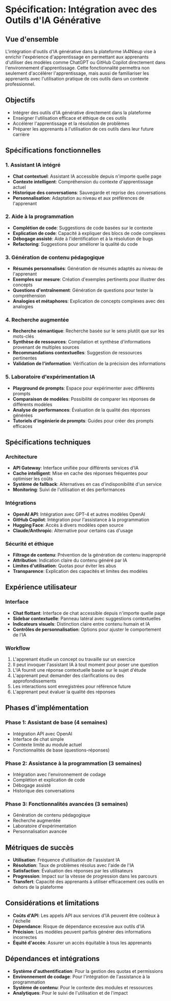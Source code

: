 # Spécification: Intégration avec des Outils d'IA Générative

## Vue d'ensemble

L'intégration d'outils d'IA générative dans la plateforme IA4Nieup vise à enrichir l'expérience d'apprentissage en permettant aux apprenants d'utiliser des modèles comme ChatGPT ou GitHub Copilot directement dans l'environnement d'apprentissage. Cette fonctionnalité permettra non seulement d'accélérer l'apprentissage, mais aussi de familiariser les apprenants avec l'utilisation pratique de ces outils dans un contexte professionnel.

## Objectifs

- Intégrer des outils d'IA générative directement dans la plateforme
- Enseigner l'utilisation efficace et éthique de ces outils
- Accélérer l'apprentissage et la résolution de problèmes
- Préparer les apprenants à l'utilisation de ces outils dans leur future carrière

## Spécifications fonctionnelles

### 1. Assistant IA intégré

- **Chat contextuel**: Assistant IA accessible depuis n'importe quelle page
- **Contexte intelligent**: Compréhension du contexte d'apprentissage actuel
- **Historique des conversations**: Sauvegarde et reprise des conversations
- **Personnalisation**: Adaptation au niveau et aux préférences de l'apprenant

### 2. Aide à la programmation

- **Complétion de code**: Suggestions de code basées sur le contexte
- **Explication de code**: Capacité à expliquer des blocs de code complexes
- **Débogage assisté**: Aide à l'identification et à la résolution de bugs
- **Refactoring**: Suggestions pour améliorer la qualité du code

### 3. Génération de contenu pédagogique

- **Résumés personnalisés**: Génération de résumés adaptés au niveau de l'apprenant
- **Exemples sur mesure**: Création d'exemples pertinents pour illustrer des concepts
- **Questions d'entraînement**: Génération de questions pour tester la compréhension
- **Analogies et métaphores**: Explication de concepts complexes avec des analogies

### 4. Recherche augmentée

- **Recherche sémantique**: Recherche basée sur le sens plutôt que sur les mots-clés
- **Synthèse de ressources**: Compilation et synthèse d'informations provenant de multiples sources
- **Recommandations contextuelles**: Suggestion de ressources pertinentes
- **Validation de l'information**: Vérification de la précision des informations

### 5. Laboratoire d'expérimentation IA

- **Playground de prompts**: Espace pour expérimenter avec différents prompts
- **Comparaison de modèles**: Possibilité de comparer les réponses de différents modèles
- **Analyse de performances**: Évaluation de la qualité des réponses générées
- **Tutoriels d'ingénierie de prompts**: Guides pour créer des prompts efficaces

## Spécifications techniques

### Architecture

- **API Gateway**: Interface unifiée pour différents services d'IA
- **Cache intelligent**: Mise en cache des réponses fréquentes pour optimiser les coûts
- **Système de fallback**: Alternatives en cas d'indisponibilité d'un service
- **Monitoring**: Suivi de l'utilisation et des performances

### Intégrations

- **OpenAI API**: Intégration avec GPT-4 et autres modèles OpenAI
- **GitHub Copilot**: Intégration pour l'assistance à la programmation
- **Hugging Face**: Accès à divers modèles open source
- **Claude/Anthropic**: Alternative pour certains cas d'usage

### Sécurité et éthique

- **Filtrage de contenu**: Prévention de la génération de contenu inapproprié
- **Attribution**: Indication claire du contenu généré par IA
- **Limites d'utilisation**: Quotas pour éviter les abus
- **Transparence**: Explication des capacités et limites des modèles

## Expérience utilisateur

### Interface

- **Chat flottant**: Interface de chat accessible depuis n'importe quelle page
- **Sidebar contextuelle**: Panneau latéral avec suggestions contextuelles
- **Indicateurs visuels**: Distinction claire entre contenu humain et IA
- **Contrôles de personnalisation**: Options pour ajuster le comportement de l'IA

### Workflow

1. L'apprenant étudie un concept ou travaille sur un exercice
2. Il peut invoquer l'assistant IA à tout moment pour poser une question
3. L'IA fournit une réponse contextuelle basée sur le sujet d'étude
4. L'apprenant peut demander des clarifications ou des approfondissements
5. Les interactions sont enregistrées pour référence future
6. L'apprenant peut évaluer la qualité des réponses

## Phases d'implémentation

### Phase 1: Assistant de base (4 semaines)

- Intégration API avec OpenAI
- Interface de chat simple
- Contexte limité au module actuel
- Fonctionnalités de base (questions-réponses)

### Phase 2: Assistance à la programmation (3 semaines)

- Intégration avec l'environnement de codage
- Complétion et explication de code
- Débogage assisté
- Historique des conversations

### Phase 3: Fonctionnalités avancées (3 semaines)

- Génération de contenu pédagogique
- Recherche augmentée
- Laboratoire d'expérimentation
- Personnalisation avancée

## Métriques de succès

- **Utilisation**: Fréquence d'utilisation de l'assistant IA
- **Résolution**: Taux de problèmes résolus avec l'aide de l'IA
- **Satisfaction**: Évaluation des réponses par les utilisateurs
- **Progression**: Impact sur la vitesse de progression dans les parcours
- **Transfert**: Capacité des apprenants à utiliser efficacement ces outils en dehors de la plateforme

## Considérations et limitations

- **Coûts d'API**: Les appels API aux services d'IA peuvent être coûteux à l'échelle
- **Dépendance**: Risque de dépendance excessive aux outils d'IA
- **Précision**: Les modèles peuvent parfois générer des informations incorrectes
- **Équité d'accès**: Assurer un accès équitable à tous les apprenants

## Dépendances et intégrations

- **Système d'authentification**: Pour la gestion des quotas et permissions
- **Environnement de codage**: Pour l'intégration de l'assistance à la programmation
- **Système de contenu**: Pour le contexte des modules et ressources
- **Analytiques**: Pour le suivi de l'utilisation et de l'impact
